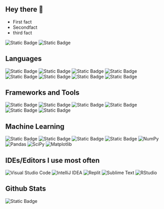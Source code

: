 ## Hey there :wave:

- First fact
- Secondfact
- third fact

![Static Badge](https://img.shields.io/badge/Gmail-D14836?style=for-the-badge&logo=gmail&logoColor=white)                 ![Static Badge](https://img.shields.io/badge/LinkedIn-0077B5?style=for-the-badge&logo=linkedin&logoColor=white)

## Languages
![Static Badge](https://img.shields.io/badge/Java-ED8B00?style=for-the-badge&logo=openjdk&logoColor=white)   ![Static Badge](https://img.shields.io/badge/Python-14354C?style=for-the-badge&logo=python&logoColor=white)    ![Static Badge](https://img.shields.io/badge/PHP-777BB4?style=for-the-badge&logo=php&logoColor=white)    ![Static Badge](https://img.shields.io/badge/R-276DC3?style=for-the-badge&logo=r&logoColor=white)    ![Static Badge](https://img.shields.io/badge/Go-00ADD8?style=for-the-badge&logo=go&logoColor=white)   ![Static Badge](https://img.shields.io/badge/Markdown-000000?style=for-the-badge&logo=markdown&logoColor=white)    ![Static Badge](https://img.shields.io/badge/MySQL-00000F?style=for-the-badge&logo=mysql&logoColor=white)            ![Static Badge](https://img.shields.io/badge/Powershell-2CA5E0?style=for-the-badge&logo=powershell&logoColor=white)

## Frameworks and Tools
![Static Badge](https://img.shields.io/badge/GIT-E44C30?style=for-the-badge&logo=git&logoColor=white)    ![Static Badge](https://img.shields.io/badge/windows%20terminal-4D4D4D?style=for-the-badge&logo=windows%20terminal&logoColor=white)   ![Static Badge](https://img.shields.io/badge/Microsoft_Azure-0089D6?style=for-the-badge&logo=microsoft-azure&logoColor=white)     ![Static Badge](https://img.shields.io/badge/Amazon_AWS-232F3E?style=for-the-badge&logo=amazon-aws&logoColor=white)   ![Static Badge](https://img.shields.io/badge/Azure_DevOps-0078D7?style=for-the-badge&logo=azure-devops&logoColor=white)     ![Static Badge](https://img.shields.io/badge/MariaDB-003545?style=for-the-badge&logo=mariadb&logoColor=white)

## Machine Learning
![Static Badge](https://img.shields.io/badge/freecodecamp-27273D?style=for-the-badge&logo=freecodecamp&logoColor=white)    ![Static Badge](https://img.shields.io/badge/Udacity-grey?style=for-the-badge&logo=udacity&logoColor=#5FCFEE)      ![Static Badge](https://img.shields.io/badge/Pluralsight-F15B2A?style=for-the-badge&logo=Pluralsight&logoColor=white)   ![Static Badge](https://img.shields.io/badge/TensorFlow-FF6F00?style=for-the-badge&logo=tensorflow&logoColor=white)   ![NumPy](https://img.shields.io/badge/numpy-%23013243.svg?style=for-the-badge&logo=numpy&logoColor=white)   ![Pandas](https://img.shields.io/badge/pandas-%23150458.svg?style=for-the-badge&logo=pandas&logoColor=white)   ![SciPy](https://img.shields.io/badge/SciPy-%230C55A5.svg?style=for-the-badge&logo=scipy&logoColor=%white)   ![Matplotlib](https://img.shields.io/badge/Matplotlib-%23ffffff.svg?style=for-the-badge&logo=Matplotlib&logoColor=black)

## IDEs/Editors I use most often
![Visual Studio Code](https://img.shields.io/badge/Visual%20Studio%20Code-0078d7.svg?style=for-the-badge&logo=visual-studio-code&logoColor=white)    ![IntelliJ IDEA](https://img.shields.io/badge/IntelliJIDEA-000000.svg?style=for-the-badge&logo=intellij-idea&logoColor=white)    ![Replit](https://img.shields.io/badge/Replit-DD1200?style=for-the-badge&logo=Replit&logoColor=white)   ![Sublime Text](https://img.shields.io/badge/sublime_text-%23575757.svg?style=for-the-badge&logo=sublime-text&logoColor=important)   ![RStudio](https://img.shields.io/badge/RStudio-4285F4?style=for-the-badge&logo=rstudio&logoColor=white)

## Github Stats
![Static Badge](https://github-readme-stats.vercel.app/api/top-langs/?username=christine33-creator&theme=blue-green)
